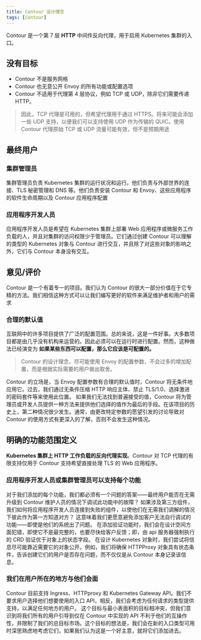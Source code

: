 ```yaml
---
title: Contour 设计理念
tags: [Contour]
---
```


Contour 是一个第 7 层 **HTTP** 中间件反向代理，用于启用 Kubernetes 集群的入口。

## 没有目标

- Contour 不是服务网格
- Contour 也无意公开 Envoy 的所有功能或配置选项
- Contour 不适用于代理第 4 层协议，例如 TCP 或 UDP，除非它们需要传递 HTTP。

> 因此，TCP 代理是可用的，但希望代理用于通过 HTTPS。将来可能会添加一些 UDP 支持，以便我们可以支持使用 UDP 作为传输的 QUIC。使用 Contour 代理原始 TCP 或 UDP 流量可能有效，但不是预期用途

## 最终用户

### 集群管理员

集群管理员负责 Kubernetes 集群的运行状况和运行。他们负责与外部世界的连接、TLS 秘密管理和 DNS 等。他们负责安装 Contour 和 Envoy、这些应用程序的软件生命周期以及 Contour 应用程序配置

### 应用程序开发人员

应用程序开发人员是希望在 Kubernetes 集群上部署 Web 应用程序或微服务工作负载的人，并且对集群的访问权限少于管理员。它们通过创建 Contour 可以理解的类型的 Kubernetes 对象与 Contour 进行交互，并且除了对这些对象的影响之外，它们与 Contour 本身没有交互。

## 意见/评价

Contour 是一个有着专一的项目。我们认为 Contour 的很大一部分价值在于它专精的方法。我们相信这种方式可以让我们编写更好的软件来满足维护者和用户的需求

### 合理的默认值

互联网中的许多项目提供了广泛的配置范围。总的来说，这是一件好事。大多数项目都是由几乎没有机构来运营的。因此必须可以在运行时进行配置。然而，这种做法已经演变为 **如果某些东西可以配置，那么它应该是可配置的。**

> Contour 的设计理念，尽可能使用 Envoy 的配置参数，不会过多的增加配置，而是根据实际需要的用户做出取舍。

Contour 的立场是，当 Envoy 配置参数有合理的默认值时，Contour 将无条件地应用它。过去，我们通过无条件压缩 HTTP 响应主体、禁止 TLS/1.0、选择激进的密码套件等来使用此位置。
如果我们无法找到普遍接受的值，Contour 将为管理员或开发人员提供一种方法来提供他们选择的值作为最后的手段。在该项目的历史上，第二种情况很少发生。通常，由更改特定参数的愿望引发的讨论导致对 Contour 的使用方式有更深入的了解，否则不会发生这种情况。

## 明确的功能范围定义

**Kubernetes 集群上 HTTP 工作负载的反向代理实现**。Contour 对 TCP 代理的有限支持仅用于 Contour 支持希望直接处理 TLS 的 Web 应用程序。

### 应用程序开发人员或集群管理员可以支持每个功能

对于我们添加的每个功能，我们都必须有一个问题的答案——最终用户能否在无需升级到 Contour 维护人员的情况下调试此功能中的故障？
如果涉及第三方组件，我们如何将应用程序开发人员连接到失败的组件，以使他们在无需我们调解的情况下彼此作为第一方知道对方？
这意味着我们更愿意避免添加客户无法自行调试的功能——即使是他们的系统出了问题。
在添加验证功能时，我们会在设计空间方面犯错，即使它不是最完整的，也要尽快给客户反馈；即，由 api 服务器强制执行的 CRD 验证优于对象上的状态字段。
在设计 Kubernetes 对象时，我们尝试将信息尽可能靠近需要它的对象公开。例如，我们将确保 HTTPProxy 对象具有状态条件，告诉创建它们的用户是否存在问题，而不仅仅是从 Contour 本身记录该信息。

### 我们在用户所在的地方与他们会面

Contour 目前支持 Ingress、HTTPproxy 和 Kubernetes Gateway API。我们不要求用户选择他们想要使用的入口 API，相反，我们会考虑为任何请求的类型提供支持，以满足任何地方的用户。
这个目标与最小表面积的目标相冲突，但我们意识到将我们所有的用户引导到仅在 Contour 中实现的 API 不利于他们的互操作性，并限制了我们的总目标市场。这个目标的想法是，我们会在新的入口类型可用时深思熟虑地考虑它们，如果我们认为这是一个好主意，就将它们添加进去。

